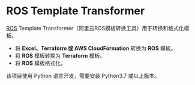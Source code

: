 # ROS Template Transformer
[ROS](https://help.aliyun.com/product/28850.html) Template Transformer（阿里云ROS模板转换工具）用于转换和格式化模板。
- 将 **Excel、Terraform 或 AWS CloudFormation** 转换为 **ROS** 模板。
- 将 **ROS** 模板转换为 **Terraform** 模板。
- 将 **ROS** 模板格式化。

该项目使用 Python 语言开发，需要安装 Python3.7 或以上版本。
